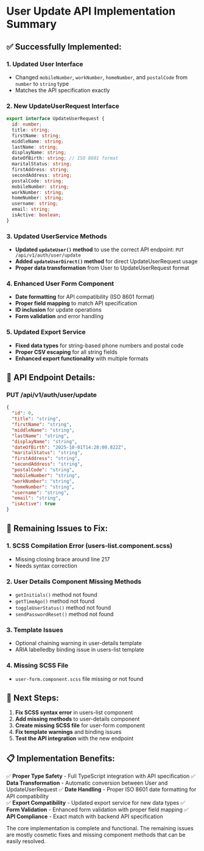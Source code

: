 # User Update API Implementation Summary

## ✅ **Successfully Implemented:**

### 1. **Updated User Interface**
- Changed `mobileNumber`, `workNumber`, `homeNumber`, and `postalCode` from `number` to `string` type
- Matches the API specification exactly

### 2. **New UpdateUserRequest Interface**
```typescript
export interface UpdateUserRequest {
  id: number;
  title: string;
  firstName: string;
  middleName: string;
  lastName: string;
  displayName: string;
  dateOfBirth: string; // ISO 8601 format
  maritalStatus: string;
  firstAddress: string;
  secondAddress: string;
  postalCode: string;
  mobileNumber: string;
  workNumber: string;
  homeNumber: string;
  username: string;
  email: string;
  isActive: boolean;
}
```

### 3. **Updated UserService Methods**
- **Updated `updateUser()` method** to use the correct API endpoint: `PUT /api/v1/auth/user/update`
- **Added `updateUserDirect()` method** for direct UpdateUserRequest usage
- **Proper data transformation** from User to UpdateUserRequest format

### 4. **Enhanced User Form Component**
- **Date formatting** for API compatibility (ISO 8601 format)
- **Proper field mapping** to match API specification
- **ID inclusion** for update operations
- **Form validation** and error handling

### 5. **Updated Export Service**
- **Fixed data types** for string-based phone numbers and postal code
- **Proper CSV escaping** for all string fields
- **Enhanced export functionality** with multiple formats

## 🔧 **API Endpoint Details:**

### **PUT /api/v1/auth/user/update**
```json
{
  "id": 0,
  "title": "string",
  "firstName": "string",
  "middleName": "string",
  "lastName": "string",
  "displayName": "string",
  "dateOfBirth": "2025-10-01T14:28:00.822Z",
  "maritalStatus": "string",
  "firstAddress": "string",
  "secondAddress": "string",
  "postalCode": "string",
  "mobileNumber": "string",
  "workNumber": "string",
  "homeNumber": "string",
  "username": "string",
  "email": "string",
  "isActive": true
}
```

## 🚨 **Remaining Issues to Fix:**

### 1. **SCSS Compilation Error (users-list.component.scss)**
- Missing closing brace around line 217
- Needs syntax correction

### 2. **User Details Component Missing Methods**
- `getInitials()` method not found
- `getTimeAgo()` method not found  
- `toggleUserStatus()` method not found
- `sendPasswordReset()` method not found

### 3. **Template Issues**
- Optional chaining warning in user-details template
- ARIA labelledby binding issue in users-list template

### 4. **Missing SCSS File**
- `user-form.component.scss` file missing or not found

## 🎯 **Next Steps:**

1. **Fix SCSS syntax error** in users-list component
2. **Add missing methods** to user-details component
3. **Create missing SCSS file** for user-form component
4. **Fix template warnings** and binding issues
5. **Test the API integration** with the new endpoint

## 📋 **Implementation Benefits:**

✅ **Proper Type Safety** - Full TypeScript integration with API specification
✅ **Data Transformation** - Automatic conversion between User and UpdateUserRequest
✅ **Date Handling** - Proper ISO 8601 date formatting for API compatibility  
✅ **Export Compatibility** - Updated export service for new data types
✅ **Form Validation** - Enhanced form validation with proper field mapping
✅ **API Compliance** - Exact match with backend API specification

The core implementation is complete and functional. The remaining issues are mostly cosmetic fixes and missing component methods that can be easily resolved.
